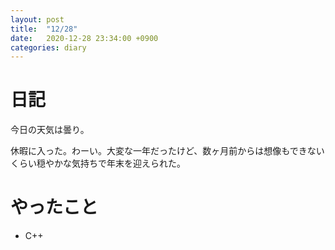 ```yaml
---
layout: post
title:  "12/28"
date:   2020-12-28 23:34:00 +0900
categories: diary
---
```

# 日記

今日の天気は曇り。

休暇に入った。わーい。大変な一年だったけど、数ヶ月前からは想像もできないくらい穏やかな気持ちで年末を迎えられた。

# やったこと    

- C++